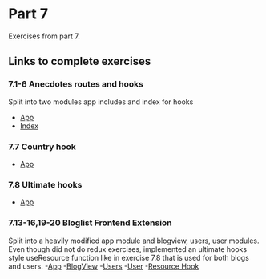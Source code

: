 # Part 7

Exercises from part 7.

## Links to complete exercises

### 7.1-6 Anecdotes routes and hooks
Split into two modules app includes and index for hooks
- [App](https://github.com/rescawen/Fall2020Fullstack/blob/master/Part7/routed-anecdotes/src/App.js)
- [Index](https://github.com/rescawen/Fall2020Fullstack/blob/master/Part7/routed-anecdotes/src/hooks/index.js)

### 7.7 Country hook
- [App](https://github.com/rescawen/Fall2020Fullstack/blob/master/Part7/country-hook/src/App.js)

### 7.8 Ultimate hooks
- [App](https://github.com/rescawen/Fall2020Fullstack/blob/master/Part7/ultimate-hooks/src/App.js)

### 7.13-16,19-20 Bloglist Frontend Extension
Split into a heavily modified app module and blogview, users, user modules. 
Even though did not do redux exercises, implemented an ultimate hooks style useResource function like in exercise 7.8 that is used for both blogs and users. 
-[App](https://github.com/rescawen/Fall2020Fullstack/blob/master/Part7/bloglist-frontend-extension/src/App.js)
-[BlogView](https://github.com/rescawen/Fall2020Fullstack/blob/master/Part7/bloglist-frontend-extension/src/components/BlogView.js)
-[Users](https://github.com/rescawen/Fall2020Fullstack/blob/master/Part7/bloglist-frontend-extension/src/components/Users.js)
-[User](https://github.com/rescawen/Fall2020Fullstack/blob/master/Part7/bloglist-frontend-extension/src/components/User.js)
-[Resource Hook](https://github.com/rescawen/Fall2020Fullstack/blob/master/Part7/bloglist-frontend-extension/src/hooks/resources.js)


